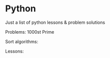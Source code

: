 # Python

Just a list of python lessons & problem solutions

Problems:
    1000st Prime

Sort algorithms:


Lessons:
    